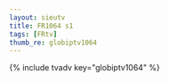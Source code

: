 ```yaml
--- 
layout: sieutv
title: FR1064 s1
tags: [FRtv]
thumb_re: globiptv1064
---
```

{% include tvadv key="globiptv1064" %} 

